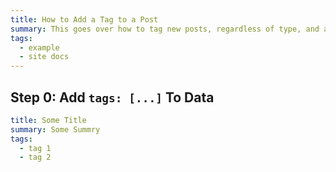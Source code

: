 ```yaml
---
title: How to Add a Tag to a Post
summary: This goes over how to tag new posts, regardless of type, and add that post the tag list page
tags:
  - example
  - site docs
---
```


## Step 0: Add `tags: [...]` To Data

```yaml
title: Some Title
summary: Some Summry
tags: 
  - tag 1
  - tag 2
```